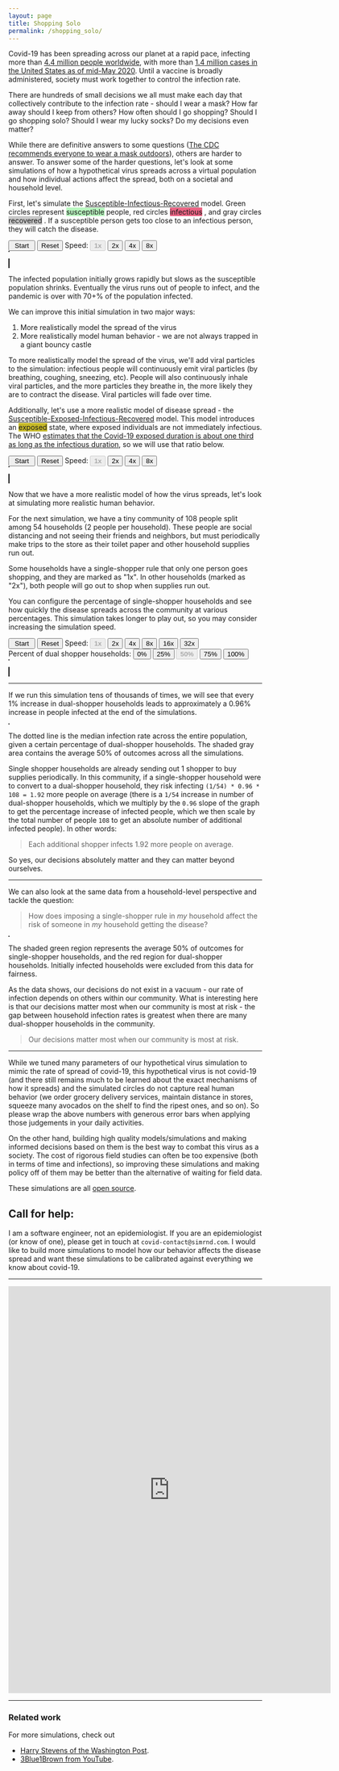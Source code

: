 ```yaml
---
layout: page
title: Shopping Solo
permalink: /shopping_solo/
---
```


<script src="./bootstrap.js"></script>

Covid-19 has been spreading across our planet at a rapid pace, infecting
more than [4.4 million people
worldwide](https://www.nytimes.com/interactive/2020/world/coronavirus-maps.html),
with more than [1.4 million cases in the United States as of mid-May
2020](https://www.nytimes.com/interactive/2020/us/coronavirus-us-cases.html).
Until a vaccine is broadly administered, society must work together to control
the infection rate.

There are hundreds of small decisions we all must make each day that
collectively contribute to the infection rate - should I wear a mask? How far away
should I keep from others? How often should I go shopping? Should I go
shopping solo? Should I wear my lucky socks? Do my decisions even matter?

While there are definitive answers to some questions ([The CDC recommends
everyone to wear a mask
outdoors](https://www.cdc.gov/coronavirus/2019-ncov/prevent-getting-sick/diy-cloth-face-coverings.html)),
others are harder to answer.  To answer some of the harder questions, let's look
at some simulations of how a hypothetical virus spreads across a virtual
population and how individual actions affect the spread, both on a societal and
household level.

First, let's simulate the
[Susceptible-Infectious-Recovered](https://en.wikipedia.org/wiki/Compartmental_models_in_epidemiology#The_SIR_model)
model.  Green circles represent <span style="background-color:
#B8F7BF">susceptible</span> people, red circles <span style="background-color:
#EB6383">infectious</span> , and gray circles <span style="background-color:
#C8C8C8">recovered</span> .  If a susceptible person gets too close to an
infectious person, they will catch the disease.

<div>
  <button id="radius_brownian0-start" style="width: 4em">Start</button>
  <button id="radius_brownian0-reset">Reset</button>
  <span>Speed:
    <button class="radius_brownian0-speed" data-speed="1" style="font-weight: bold" disabled>1x</button>
    <button class="radius_brownian0-speed" data-speed="2">2x</button>
    <button class="radius_brownian0-speed" data-speed="4">4x</button>
    <button class="radius_brownian0-speed" data-speed="8">8x</button>
  </span>
  <br>
  <div
          id="radius_brownian0-uplot"
          style="border: solid; border-width: thin; display: inline-block"
  ></div>

  <canvas
          id="radius_brownian0-canvas"
          width="600" height="400"
          style="border:1px solid #000000;">
  </canvas>
</div>

The infected population initially grows rapidly but slows as the susceptible
population shrinks.  Eventually the virus runs out of people to infect, and the
pandemic is over with 70+% of the population infected.

We can improve this initial simulation in two major ways:
1. More realistically model the spread of the virus
1. More realistically model human behavior - we are not always trapped in a giant
bouncy castle

To more realistically model the spread of the virus, we'll add viral particles
to the simulation: infectious people will continuously emit viral particles
(by breathing, coughing, sneezing, etc).  People will also continuously inhale
viral particles, and the more particles they breathe in, the more likely they
are to contract the disease.  Viral particles will fade over time.

Additionally, let's use a more realistic model of disease spread - the
[Susceptible-Exposed-Infectious-Recovered](https://en.wikipedia.org/wiki/Compartmental_models_in_epidemiology#The_SEIR_model)
model.  This model introduces an <span style="background-color:
#C7BA29">exposed</span> state, where exposed individuals are not immediately
infectious.  The WHO [estimates that the Covid-19 exposed duration is about one
third as long as the infectious
duration](https://www.who.int/docs/default-source/coronaviruse/who-china-joint-mission-on-covid-19-final-report.pdf),
so we will use that ratio below.

<div>
  <button id="particle_brownian0-start" style="width: 4em">Start</button>
  <button id="particle_brownian0-reset">Reset</button>
  <span>Speed:
    <button class="particle_brownian0-speed" data-speed="1" style="font-weight: bold" disabled>1x</button>
    <button class="particle_brownian0-speed" data-speed="2">2x</button>
    <button class="particle_brownian0-speed" data-speed="4">4x</button>
    <button class="particle_brownian0-speed" data-speed="8">8x</button>
  </span>

  <br>
  <div
          id="particle_brownian0-uplot"
          style="border: solid; border-width: thin; display: inline-block"
  ></div>

  <canvas
          id="particle_brownian0-canvas"
          width="600" height="400"
          style="border:1px solid #000000;">
  </canvas>
</div>

Now that we have a more realistic model of how the virus spreads, let's look at
simulating more realistic human behavior.

For the next simulation, we have a tiny community of 108 people split among 54
households (2 people per household).  These people are social distancing and
not seeing their friends and neighbors, but must periodically make trips to the
store as their toilet paper and other household supplies run out.

Some households have a single-shopper rule that only one person goes shopping,
and they are marked as "1x".  In other households (marked as "2x"), both people
will go out to shop when supplies run out.

You can configure the percentage of single-shopper households and see how quickly
the disease spreads across the community at various percentages.  This simulation
takes longer to play out, so you may consider increasing the simulation speed.

<div>
  <button id="particle_shopper0-start" style="width: 4em">Start</button>
  <button id="particle_shopper0-reset">Reset</button>
  <span>Speed:
    <button class="particle_shopper0-speed" data-speed="1" style="font-weight: bold" disabled>1x</button>
    <button class="particle_shopper0-speed" data-speed="2">2x</button>
    <button class="particle_shopper0-speed" data-speed="4">4x</button>
    <button class="particle_shopper0-speed" data-speed="8">8x</button>
    <button class="particle_shopper0-speed" data-speed="16">16x</button>
    <button class="particle_shopper0-speed" data-speed="32">32x</button>
  </span>
  <br>
  <span>Percent of dual shopper households:
    <button class="particle_shopper0-pct-dual-shopper" data-pct="0">0%</button>
    <button class="particle_shopper0-pct-dual-shopper" data-pct="25">25%</button>
    <button class="particle_shopper0-pct-dual-shopper" data-pct="50" style="font-weight: bold" disabled>50%</button>
    <button class="particle_shopper0-pct-dual-shopper" data-pct="75">75%</button>
    <button class="particle_shopper0-pct-dual-shopper" data-pct="100">100%</button>
  </span>

  <br>
  <div
          id="particle_shopper0-uplot"
          style="border: solid; border-width: thin; display: inline-block"
  ></div>

  <canvas
          id="particle_shopper0-canvas"
          width="600" height="400"
          style="border:1px solid #000000;">
  </canvas>
</div>

<hr>

If we run this simulation tens of thousands of times, we will see that
every 1% increase in dual-shopper households leads to approximately a
0.96% increase in people infected at the end of the simulations.

<div
        id="infection_rate_vs_pct_dual_shopper"
        style="border: solid; border-width: thin; display: inline-block"
></div>

The dotted line is the median infection rate across the entire population,
given a certain percentage of dual-shopper households. The shaded gray area
contains the average 50% of outcomes across all the simulations.

Single shopper households are already sending out 1 shopper to buy supplies
periodically. In this community, if a single-shopper household were to convert
to a dual-shopper household, they risk infecting `(1/54) * 0.96 * 108 = 1.92`
more people on average (there is a `1/54` increase in number of dual-shopper
households, which we multiply by the `0.96` slope of the graph to get the
percentage increase of infected people, which we then scale by the total number
of people `108` to get an absolute number of additional infected people). In
other words:

> Each additional shopper infects 1.92 more people on average.

So yes, our decisions absolutely matter and they can matter beyond ourselves.

<hr>

We can also look at the same data from a household-level perspective and tackle
the question:

> How does imposing a single-shopper rule in _my_ household affect the risk of
> someone in _my_ household getting the disease?

<div
        id="infection_rate_by_household_type_vs_pct_dual_shopper"
        style="border: solid; border-width: thin; display: inline-block"
></div>

The shaded green region represents the average 50% of outcomes for
single-shopper households, and the red region for dual-shopper households.
Initially infected households were excluded from this data for fairness.

As the data shows, our decisions do not exist in a vacuum - our rate of infection
depends on others within our community. What is interesting here is that
our decisions matter most when our community is most at risk - the gap between
household infection rates is greatest when there are many dual-shopper households
in the community.

> Our decisions matter most when our community is most at risk.

<hr>

While we tuned many parameters of our hypothetical virus simulation to
mimic the rate of spread of covid-19, this hypothetical virus is not covid-19
(and there still remains much to be learned about the exact mechanisms of how
it spreads) and the simulated circles do not capture real human behavior
(we order grocery delivery services, maintain distance in stores, squeeze many
avocados on the shelf to find the ripest ones, and so on).  So please wrap the
above numbers with generous error bars when applying those judgements in your
daily activities.

On the other hand, building high quality models/simulations and making informed
decisions based on them is the best way to combat this virus as a society.  The
cost of rigorous field studies can often be too expensive (both in terms of
time and infections), so improving these simulations and making policy off of
them may be better than the alternative of waiting for field data.

These simulations are all [open
source](https://www.github.com/jinpan/covid-simulations/).

## Call for help:
I am a software engineer, not an epidemiologist.  If you are an epidemiologist
(or know of one), please get in touch at `covid-contact@simrnd.com`.  I would
like to build more simulations to model how our behavior affects the disease
spread and want these simulations to be calibrated against everything we know
about covid-19.

<hr>

<iframe
    src="https://docs.google.com/forms/d/e/1FAIpQLScaAb4nP7WCOu7TaKnvmtKayJ81Zcs5BH8kmMBD3-Xf61dHzg/viewform?embedded=true"
    width="640" height="807" frameborder="0" marginheight="0" marginwidth="0">
    Feedback form
</iframe>

<hr>

### Related work

For more simulations, check out
* [Harry Stevens of the Washington Post](https://www.washingtonpost.com/graphics/2020/world/corona-simulator/).
* [3Blue1Brown from YouTube](https://www.youtube.com/watch?v=gxAaO2rsdIs).
